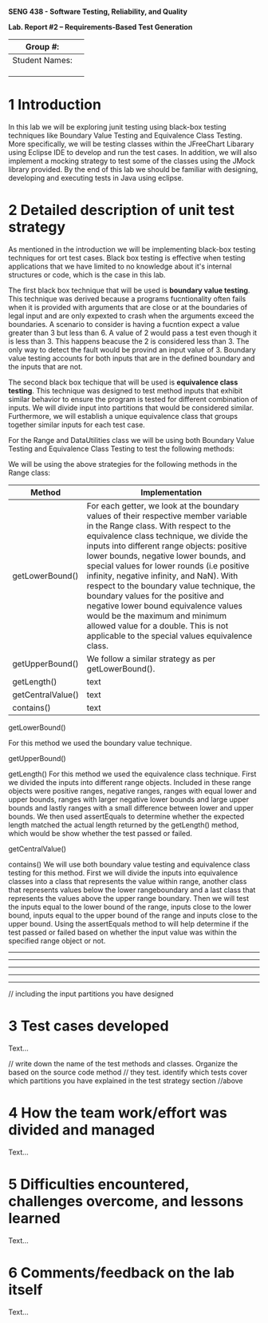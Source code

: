**SENG 438 - Software Testing, Reliability, and Quality**

**Lab. Report \#2 – Requirements-Based Test Generation**

| Group \#:      |     |
| -------------- | --- |
| Student Names: |     |
|                |     |
|                |     |
|                |     |

# 1 Introduction

In this lab we will be exploring junit testing using black-box testing techniques like Boundary Value Testing and Equivalence Class Testing. More specifically, we will be testing classes within the JFreeChart Libarary using Eclipse IDE to develop and run the test cases. In addition, we will also implement a mocking strategy to test some of the classes using the JMock library provided. By the end of this lab we should be familiar with designing, developing and executing tests in Java using eclipse.

# 2 Detailed description of unit test strategy

As mentioned in the introduction we will be implementing black-box testing techniques for ort test cases.  Black box testing is effective when testing applications that we have limited to no knowledge about it's internal structures or code, which is the case in this lab. 

The first black box technique that will be used is **boundary value testing**. This technique was derived because a programs fucntionality often fails when it is provided with arguments that are close or at the boundaries of legal input and are only expexted to crash when the arguments exceed the boundaries. A scenario to consider is having a fucntion expect a value greater than 3 but less than 6. A value of 2 would pass a test even though it is less than 3. This happens beacuse the 2 is considered less than 3. The only way to detect the fault would be provind an input value of 3. Boundary value testing accounts for both inputs that are in the defined boundary and the inputs that are not. 

The second black box techique that will be used is **equivalence class testing**. This technique was designed to test method inputs that exhibit similar behavior to ensure the program is tested for different combination of inputs. We will divide input into partitions that would be considered similar. Furthermore, we will establish a unique equivalence class that groups together similar inputs for each test case. 

For the Range and DataUtilities class we will be using both Boundary Value Testing and Equivalence Class Testing to test the following methods:

We will be using the above strategies for the following methods in the Range class:

| **Method** | **Implementation** |
| -------------- | --- |
| getLowerBound() | For each getter, we look at the boundary values of their respective member variable in the Range class. With respect to the equivalence class technique, we divide the inputs into different range objects: positive lower bounds, negative lower bounds, and special values for lower rounds (i.e positive infinity, negative infinity, and NaN). With respect to the boundary value technique, the boundary values for the positive and negative lower bound equivalence values would be the maximum and minimum allowed value for a double. This is not applicable to the special values equivalence class.|
| getUpperBound() | We follow a similar strategy as per getLowerBound(). |
| getLength() | text |
| getCentralValue() | text |
| contains() | text |



getLowerBound()

For this method we used the boundary value technique. 

getUpperBound()

getLength()
For this method we used the equivalence class technique. First we divided the inputs into different range objects. Included in these range objects were positive ranges, negative ranges, ranges with equal lower and upper bounds, ranges with larger negative lower bounds and large upper bounds and lastly ranges with a small difference between lower and upper bounds. We then used assertEquals to determine whether the expected length matched the actual length returned by the getLength() method, which would be show whether the test passed or failed.

getCentralValue()

contains()
We will use both boundary value testing and equivalence class testing for this method. First we will divide the inputs into equivalence classes into a class that represents the value within range, another class that represents values below the lower rangeboundary and a last class that represents the values above the upper range boundary. Then we will test the inputs equal to the lower bound of the range, inputs close to the lower bound, inputs equal to the upper bound of the range and inputs close to the upper bound. Using the assertEquals method to will help determine if the test passed or failed based on whether the input value was within the specified range object or not. 

----
----
----
----
----



// including the input partitions you have designed

# 3 Test cases developed

Text…

// write down the name of the test methods and classes. Organize the based on
the source code method // they test. identify which tests cover which partitions
you have explained in the test strategy section //above

# 4 How the team work/effort was divided and managed

Text…

# 5 Difficulties encountered, challenges overcome, and lessons learned

Text…

# 6 Comments/feedback on the lab itself

Text…
